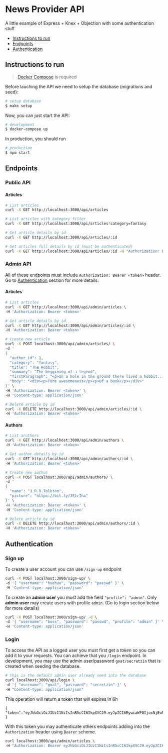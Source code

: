 # News Provider API
A little example of Express + Knex + Objection with some authentication stuff

- [Instructions to run](#instructions-to-run)
- [Endpoints](#endpoints)
- [Authentication](#authentication)

## Instructions to run
> [Docker Compose](https://docs.docker.com/compose/install/) is required

Before lauching the API we need to setup the database (migrations and seed):
```bash
# setup database 
$ make setup
```

Now, you can just start the API:
```bash
# development
$ docker-compose up
```

In production, you should run
```bash
# production
$ npm start
```
## Endpoints
### Public API
#### Articles
```bash
# List articles
curl -X GET http://localhost:3000/api/articles

# List articles with category filter
curl -X GET http://localhost:3000/api/articles?category=fantasy

# Get article details by id
curl -X GET http://localhost:3000/api/articles/:id

# Get articles full details by id (must be authenticated)
curl -X GET http://localhost:3000/api/articles/:id -H "Authorization: Bearer <token>"
```

### Admin API
All of these endpoints must include `Authorization: Bearer <token>` header. Go to [Authentication](#authentication) section for more details.
#### Articles
```bash
# List articles
curl -X GET http://localhost:3000/api/admin/articles \
-H 'Authorization: Bearer <token>'

# Get article details by id
curl -X GET http://localhost:3000/api/admin/articles/:id \
-H 'Authorization: Bearer <token>'

# Create new article
curl -X POST localhost:3000/api/admin/articles/ \
-d '
{
  "author_id": 1,
  "category": "fantasy",
  "title": "The Hobbit",
  "summary": "The beggining of a legend",
  "firstParagraph": "<p>In a hole in the ground there lived a hobbit...</p>",
  "body": "<div><p>Pure awesomeness</p><p>Of a book</p></div>"
}' \
-H 'Authorization: Bearer <token>' \
-H 'Content-type: application/json'

# Delete article by id
curl -X DELETE http://localhost:3000/api/admin/articles/:id \
-H 'Authorization: Bearer <token>'
```


#### Authors
```bash
# List aruthors
curl -X GET http://localhost:3000/api/admin/authors \
-H 'Authorization: Bearer <token>'

# Get author details by id
curl -X GET http://localhost:3000/api/admin/authors/:id \
-H 'Authorization: Bearer <token>'

# Create new author
curl -X POST localhost:3000/api/admin/authors/ \
-d '
{
  "name": "J.R.R.Tolkien",
  "picture": "https://bit.ly/35trIha"
}' \
-H 'Authorization: Bearer <token>' \
-H 'Content-type: application/json'

# Delete article by id
curl -X DELETE http://localhost:3000/api/admin/authors/:id \
-H 'Authorization: Bearer <token>'
```

## Authentication
### Sign up
To create a user account you can use `/sign-up` endpoint
```bash
curl -X POST localhost:3000/sign-up/ \
-d '{ "username": "huehue", "password": "passwd" }' \
-H 'Content-type: application/json'
```

To create an **admin user** you must add the field `"profile": "admin"`.
Only **admin user** may create users with profile `admin`. (Go to login section below for more details)
```bash
curl -X POST localhost:3000/sign-up/ -d \
-d '{ "username": "boss", "password": "passwd", "profile": "admin" }' \
-H 'Content-type: application/json'
```

### Login
To access the API as a logged user you must first get a _token_ so you can add it to your requests. You can achieve that you `/login` endpoint. In development, you may use the admin user/password `goat/secretzin` that is created when seeding the database.
```bash
# this is the default admin user already seed into the database
curl localhost:3000/api/login \
-d '{ "username": "goat", "password": "secretzin" }' \
-H "Content-type: application/json"
```
This operation will return a token that will expires in 6h
```
{ "token":"eyJhbGciOiJIUzI1NiIsInR5cCI6IkpXVCJ9.eyJpZCI6MywiaWF0IjoxNjEwNzY4MTI2LCJleHAiOjE2MTA3ODk3MjZ9.tO_8Q5eVkM4sn5y4QwYfjFppUihngGiM8mowfOVadv8" }
```
With this token you may authenticate others endpoints adding into the `Authorization` header using `Bearer` scheme.
```bash
curl localhost:3000/api/admin/articles \
-H "Authorization: Bearer eyJhbGciOiJIUzI1NiIsInR5cCI6IkpXVCJ9.eyJpZCI6MywiaWF0IjoxNjEwNzY4MTI2LCJleHAiOjE2MTA3ODk3MjZ9.tO_8Q5eVkM4sn5y4QwYfjFppUihngGiM8mowfOVadv8"
